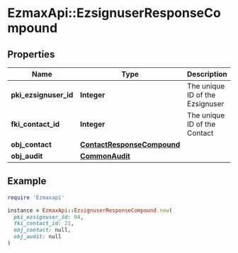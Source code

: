 # EzmaxApi::EzsignuserResponseCompound

## Properties

| Name | Type | Description | Notes |
| ---- | ---- | ----------- | ----- |
| **pki_ezsignuser_id** | **Integer** | The unique ID of the Ezsignuser |  |
| **fki_contact_id** | **Integer** | The unique ID of the Contact |  |
| **obj_contact** | [**ContactResponseCompound**](ContactResponseCompound.md) |  |  |
| **obj_audit** | [**CommonAudit**](CommonAudit.md) |  |  |

## Example

```ruby
require 'Ezmaxapi'

instance = EzmaxApi::EzsignuserResponseCompound.new(
  pki_ezsignuser_id: 94,
  fki_contact_id: 21,
  obj_contact: null,
  obj_audit: null
)
```

